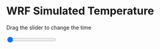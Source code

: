 <h1>WRF Simulated Temperature</h1>
<p>Drag the slider to change the time</p>

<div class="slidecontainer">
<input oninput='setImage(this)' class="slider" type="range" min="0" max="49" value="0" step="1" />
<img id='img'/>
</div>

<script>
var img = document.getElementById('img');
var img_array = ['/assets/images/wrf/t_wrfout_d01_2020-02-26_12:00:00.png',
'/assets/images/wrf/t_wrfout_d01_2020-02-26_13:00:00.png',
'/assets/images/wrf/t_wrfout_d01_2020-02-26_14:00:00.png',
'/assets/images/wrf/t_wrfout_d01_2020-02-26_15:00:00.png',
'/assets/images/wrf/t_wrfout_d01_2020-02-26_16:00:00.png',
'/assets/images/wrf/t_wrfout_d01_2020-02-26_17:00:00.png',
'/assets/images/wrf/t_wrfout_d01_2020-02-26_18:00:00.png',
'/assets/images/wrf/t_wrfout_d01_2020-02-26_19:00:00.png',
'/assets/images/wrf/t_wrfout_d01_2020-02-26_20:00:00.png',
'/assets/images/wrf/t_wrfout_d01_2020-02-26_21:00:00.png',
'/assets/images/wrf/t_wrfout_d01_2020-02-26_22:00:00.png',
'/assets/images/wrf/t_wrfout_d01_2020-02-26_23:00:00.png',
'/assets/images/wrf/t_wrfout_d01_2020-02-27_00:00:00.png',
'/assets/images/wrf/t_wrfout_d01_2020-02-27_01:00:00.png',
'/assets/images/wrf/t_wrfout_d01_2020-02-27_02:00:00.png',
'/assets/images/wrf/t_wrfout_d01_2020-02-27_03:00:00.png',
'/assets/images/wrf/t_wrfout_d01_2020-02-27_04:00:00.png',
'/assets/images/wrf/t_wrfout_d01_2020-02-27_05:00:00.png',
'/assets/images/wrf/t_wrfout_d01_2020-02-27_06:00:00.png',
'/assets/images/wrf/t_wrfout_d01_2020-02-27_07:00:00.png',
'/assets/images/wrf/t_wrfout_d01_2020-02-27_08:00:00.png',
'/assets/images/wrf/t_wrfout_d01_2020-02-27_09:00:00.png',
'/assets/images/wrf/t_wrfout_d01_2020-02-27_10:00:00.png',
'/assets/images/wrf/t_wrfout_d01_2020-02-27_11:00:00.png',
'/assets/images/wrf/t_wrfout_d01_2020-02-27_12:00:00.png',
'/assets/images/wrf/t_wrfout_d01_2020-02-27_13:00:00.png',
'/assets/images/wrf/t_wrfout_d01_2020-02-27_14:00:00.png',
'/assets/images/wrf/t_wrfout_d01_2020-02-27_15:00:00.png',
'/assets/images/wrf/t_wrfout_d01_2020-02-27_16:00:00.png',
'/assets/images/wrf/t_wrfout_d01_2020-02-27_17:00:00.png',
'/assets/images/wrf/t_wrfout_d01_2020-02-27_18:00:00.png',
'/assets/images/wrf/t_wrfout_d01_2020-02-27_19:00:00.png',
'/assets/images/wrf/t_wrfout_d01_2020-02-27_20:00:00.png',
'/assets/images/wrf/t_wrfout_d01_2020-02-27_21:00:00.png',
'/assets/images/wrf/t_wrfout_d01_2020-02-27_22:00:00.png',
'/assets/images/wrf/t_wrfout_d01_2020-02-27_23:00:00.png',
'/assets/images/wrf/t_wrfout_d01_2020-02-28_00:00:00.png',
'/assets/images/wrf/t_wrfout_d01_2020-02-28_01:00:00.png',
'/assets/images/wrf/t_wrfout_d01_2020-02-28_02:00:00.png',
'/assets/images/wrf/t_wrfout_d01_2020-02-28_03:00:00.png',
'/assets/images/wrf/t_wrfout_d01_2020-02-28_04:00:00.png',
'/assets/images/wrf/t_wrfout_d01_2020-02-28_05:00:00.png',
'/assets/images/wrf/t_wrfout_d01_2020-02-28_06:00:00.png',
'/assets/images/wrf/t_wrfout_d01_2020-02-28_07:00:00.png',
'/assets/images/wrf/t_wrfout_d01_2020-02-28_08:00:00.png',
'/assets/images/wrf/t_wrfout_d01_2020-02-28_09:00:00.png',
'/assets/images/wrf/t_wrfout_d01_2020-02-28_10:00:00.png',
'/assets/images/wrf/t_wrfout_d01_2020-02-28_11:00:00.png',
'/assets/images/wrf/t_wrfout_d01_2020-02-28_12:00:00.png',];
function setImage(obj)
{
        var value = obj.value;
        img.src = img_array[value];

}
</script>
